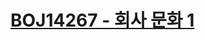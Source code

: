 # [BOJ14267 - 회사 문화 1](https://www.acmicpc.net/problem/14267)
<!--tags: dfs, dp, graph, traversal, tree, tree dp-->
